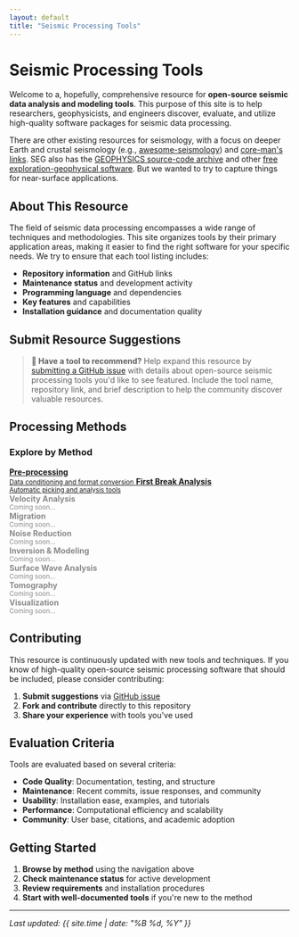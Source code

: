 ```yaml
---
layout: default
title: "Seismic Processing Tools"
---
```


# Seismic Processing Tools

Welcome to a, hopefully, comprehensive resource for **open-source seismic data analysis and modeling tools**. This purpose of this site is to help researchers, geophysicists, and engineers discover, evaluate, and utilize high-quality software packages for seismic data processing. 

There are other existing resources for seismology, with a focus on deeper Earth and crustal seismology (e.g., [awesome-seismology](https://github.com/schipp/awesome-seismology)) and [core-man's links](https://core-man.github.io/link/post/codes/#synthetic-seismograms). SEG also has the [GEOPHYSICS source-code archive](https://wiki.seg.org/wiki/Software:GEOPHYSICS_source-code_archive) and other [free exploration-geophysical software](https://wiki.seg.org/wiki/Software:Home_page). But we wanted to try to capture things for near-surface applications. 

## About This Resource

The field of seismic data processing encompasses a wide range of techniques and methodologies. This site organizes tools by their primary application areas, making it easier to find the right software for your specific needs. We try to ensure that each tool listing includes:

- **Repository information** and GitHub links
- **Maintenance status** and development activity
- **Programming language** and dependencies
- **Key features** and capabilities
- **Installation guidance** and documentation quality

## Submit Resource Suggestions

> **📝 Have a tool to recommend?** Help expand this resource by [submitting a GitHub issue](https://github.com/dylanmikesell/seismic-software/issues/new) with details about open-source seismic processing tools you'd like to see featured. Include the tool name, repository link, and brief description to help the community discover valuable resources.

## Processing Methods

<div class="method-nav">
  <h3>Explore by Method</h3>
  <div class="method-grid">
    <a href="{{ '/pre-processing/' | relative_url }}" class="method-link">
      <strong>Pre-processing</strong><br>
      <small>Data conditioning and format conversion</small>
    </a>
    <a href="{{ '/first-break-analysis/' | relative_url }}" class="method-link">
      <strong>First Break Analysis</strong><br>
      <small>Automatic picking and analysis tools</small>
    </a>
    <div class="method-link" style="opacity: 0.5; cursor: not-allowed;">
      <strong>Velocity Analysis</strong><br>
      <small>Coming soon...</small>
    </div>
    <div class="method-link" style="opacity: 0.5; cursor: not-allowed;">
      <strong>Migration</strong><br>
      <small>Coming soon...</small>
    </div>
    <div class="method-link" style="opacity: 0.5; cursor: not-allowed;">
      <strong>Noise Reduction</strong><br>
      <small>Coming soon...</small>
    </div>
    <div class="method-link" style="opacity: 0.5; cursor: not-allowed;">
      <strong>Inversion & Modeling</strong><br>
      <small>Coming soon...</small>
    </div>
    <div class="method-link" style="opacity: 0.5; cursor: not-allowed;">
      <strong>Surface Wave Analysis</strong><br>
      <small>Coming soon...</small>
    </div>
    <div class="method-link" style="opacity: 0.5; cursor: not-allowed;">
      <strong>Tomography</strong><br>
      <small>Coming soon...</small>
    </div>
    <div class="method-link" style="opacity: 0.5; cursor: not-allowed;">
      <strong>Visualization</strong><br>
      <small>Coming soon...</small>
    </div>
  </div>
</div>

## Contributing

This resource is continuously updated with new tools and techniques. If you know of high-quality open-source seismic processing software that should be included, please consider contributing:

1. **Submit suggestions** via [GitHub issue](https://github.com/dylanmikesell/seismic-software/issues/new)
2. **Fork and contribute** directly to this repository
3. **Share your experience** with tools you've used

## Evaluation Criteria

Tools are evaluated based on several criteria:

- **Code Quality**: Documentation, testing, and structure
- **Maintenance**: Recent commits, issue responses, and community
- **Usability**: Installation ease, examples, and tutorials
- **Performance**: Computational efficiency and scalability
- **Community**: User base, citations, and academic adoption

## Getting Started

1. **Browse by method** using the navigation above
2. **Check maintenance status** for active development
3. **Review requirements** and installation procedures
4. **Start with well-documented tools** if you're new to the method

---

*Last updated: {{ site.time | date: "%B %d, %Y" }}*